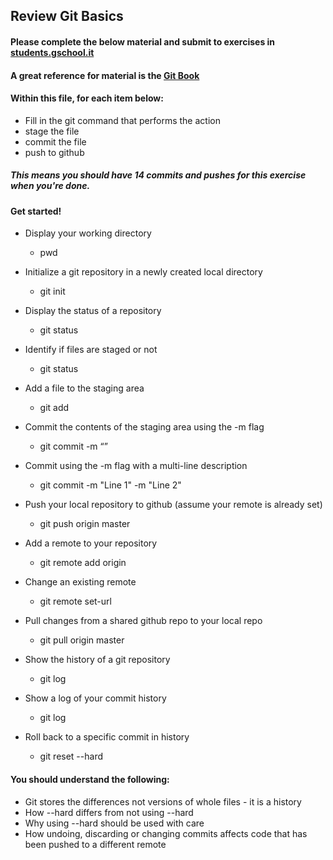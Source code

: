 ## Review Git Basics

#### Please complete the below material and submit to exercises in [students.gschool.it](https://students.gschool.it/)

#### A great reference for material is the [Git Book](http://git-scm.com/book/en/v2/Git-Basics-Getting-a-Git-Repository)

#### Within this file, for each item below:

* Fill in the git command that performs the action
* stage the file
* commit the file
* push to github

##### This means you should have 14 commits and pushes for this exercise when you're done.

#### Get started!

* Display your working directory
  * pwd

* Initialize a git repository in a newly created local directory
  * git init

* Display the status of a repository
  * git status

* Identify if files are staged or not
  * git status

* Add a file to the staging area
  * git add

* Commit the contents of the staging area using the -m flag
  * git commit -m “<insert message>”

* Commit using the -m flag with a multi-line description
  * git commit -m "Line 1" -m "Line 2"

* Push your local repository to github (assume your remote is already set)
  * git push origin master

* Add a remote to your repository
  * git remote add origin

* Change an existing remote
  * git remote set-url

* Pull changes from a shared github repo to your local repo
  * git pull origin  master

* Show the history of a git repository
  * git log

* Show a log of your commit history
  * git log

* Roll back to a specific commit in history
  * git reset --hard <insert SHA>

#### You should understand the following:

* Git stores the differences not versions of whole files - it is a history
* How --hard differs from not using --hard
* Why using --hard should be used with care
* How undoing, discarding or changing commits affects code that has been pushed
to a different remote
